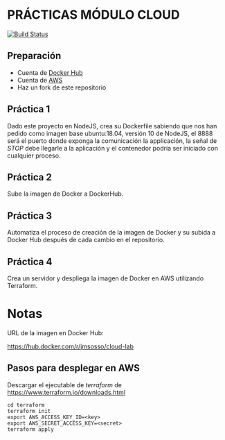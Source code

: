 # PRÁCTICAS MÓDULO CLOUD

[![Build Status](https://travis-ci.org/jmsosso/cloud-lab.svg?branch=master)](https://travis-ci.org/jmsosso/cloud-lab)

## Preparación

* Cuenta de [Docker Hub](https://hub.docker.com/)
* Cuenta de [AWS](http://aws.amazon.com/)
* Haz un fork de este repositorio

## Práctica 1

Dado este proyecto en NodeJS, crea su Dockerfile sabiendo que nos han pedido como imagen base ubuntu:18.04, versión 10 de NodeJS, el 8888 será el puerto donde exponga la comunicación la applicación, la señal de *STOP* debe llegarle a la aplicación y el contenedor podría ser iniciado con cualquier proceso.

## Práctica 2

Sube la imagen de Docker a DockerHub.

## Práctica 3

Automatiza el proceso de creación de la imagen de Docker y su subida a Docker Hub después de cada cambio en el repositorio.

## Práctica 4

Crea un servidor y despliega la imagen de Docker en AWS utilizando Terraform.

# Notas

URL de la imagen en Docker Hub:

https://hub.docker.com/r/jmsosso/cloud-lab

## Pasos para desplegar en AWS

Descargar el ejecutable de *terraform* de https://www.terraform.io/downloads.html

```
cd terraform
terraform init
export AWS_ACCESS_KEY_ID=<key>
export AWS_SECRET_ACCESS_KEY=<secret>
terraform apply
```
